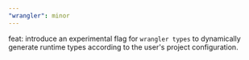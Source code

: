 ```yaml
---
"wrangler": minor
---
```


feat: introduce an experimental flag for `wrangler types` to dynamically generate runtime types according to the user's project configuration.
